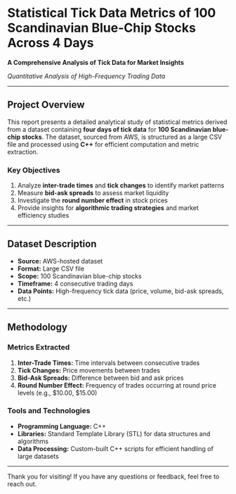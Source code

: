 # Statistical Tick Data Metrics of 100 Scandinavian Blue-Chip Stocks Across 4 Days  

**A Comprehensive Analysis of Tick Data for Market Insights**  

*Quantitative Analysis of High-Frequency Trading Data*

---

## Project Overview
This report presents a detailed analytical study of statistical metrics derived from a dataset containing **four days of tick data** for **100 Scandinavian blue-chip stocks**. The dataset, sourced from AWS, is structured as a large CSV file and processed using **C++** for efficient computation and metric extraction.

### Key Objectives
1. Analyze **inter-trade times** and **tick changes** to identify market patterns
2. Measure **bid-ask spreads** to assess market liquidity
3. Investigate the **round number effect** in stock prices
4. Provide insights for **algorithmic trading strategies** and market efficiency studies

---

## Dataset Description
- **Source:** AWS-hosted dataset
- **Format:** Large CSV file
- **Scope:** 100 Scandinavian blue-chip stocks
- **Timeframe:** 4 consecutive trading days
- **Data Points:** High-frequency tick data (price, volume, bid-ask spreads, etc.)

---

## Methodology
### Metrics Extracted
1. **Inter-Trade Times:** Time intervals between consecutive trades
2. **Tick Changes:** Price movements between trades
3. **Bid-Ask Spreads:** Difference between bid and ask prices
4. **Round Number Effect:** Frequency of trades occurring at round price levels (e.g., $10.00, $15.00)

### Tools and Technologies
- **Programming Language:** C++
- **Libraries:** Standard Template Library (STL) for data structures and algorithms
- **Data Processing:** Custom-built C++ scripts for efficient handling of large datasets

---

Thank you for visiting! If you have any questions or feedback, feel free to reach out.
